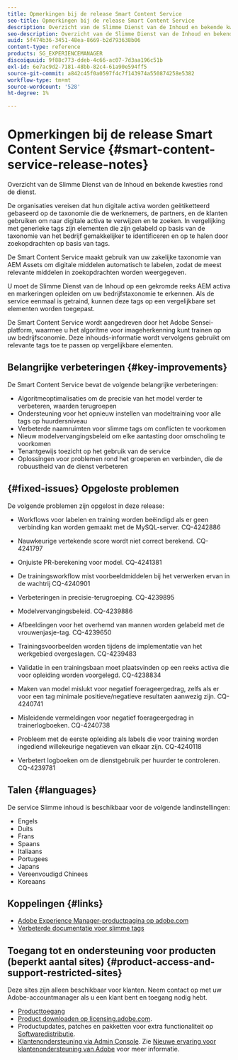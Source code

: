 ```yaml
---
title: Opmerkingen bij de release Smart Content Service
seo-title: Opmerkingen bij de release Smart Content Service
description: Overzicht van de Slimme Dienst van de Inhoud en bekende kwesties rond de dienst.
seo-description: Overzicht van de Slimme Dienst van de Inhoud en bekende kwesties rond de dienst.
uuid: 5f474b36-3451-48ea-8669-b2d793638b06
content-type: reference
products: SG_EXPERIENCEMANAGER
discoiquuid: 9f88c773-ddeb-4c66-ac07-7d3aa196c51b
exl-id: 6e7ac9d2-7181-48bb-82c4-61a90e594ff5
source-git-commit: a842c45f0a0597f4c7f143974a550874258e5382
workflow-type: tm+mt
source-wordcount: '528'
ht-degree: 1%

---
```


# Opmerkingen bij de release Smart Content Service {#smart-content-service-release-notes}

Overzicht van de Slimme Dienst van de Inhoud en bekende kwesties rond de dienst.

De organisaties vereisen dat hun digitale activa worden geëtiketteerd gebaseerd op de taxonomie die de werknemers, de partners, en de klanten gebruiken om naar digitale activa te verwijzen en te zoeken. In vergelijking met generieke tags zijn elementen die zijn gelabeld op basis van de taxonomie van het bedrijf gemakkelijker te identificeren en op te halen door zoekopdrachten op basis van tags.

De Smart Content Service maakt gebruik van uw zakelijke taxonomie van AEM Assets om digitale middelen automatisch te labelen, zodat de meest relevante middelen in zoekopdrachten worden weergegeven.

U moet de Slimme Dienst van de Inhoud op een gekromde reeks AEM activa en markeringen opleiden om uw bedrijfstaxonomie te erkennen. Als de service eenmaal is getraind, kunnen deze tags op een vergelijkbare set elementen worden toegepast.

De Smart Content Service wordt aangedreven door het Adobe Sensei-platform, waarmee u het algoritme voor imageherkenning kunt trainen op uw bedrijfsconomie. Deze inhouds-informatie wordt vervolgens gebruikt om relevante tags toe te passen op vergelijkbare elementen.

## Belangrijke verbeteringen {#key-improvements}

De Smart Content Service bevat de volgende belangrijke verbeteringen:

* Algoritmeoptimalisaties om de precisie van het model verder te verbeteren, waarden terugroepen
* Ondersteuning voor het opnieuw instellen van modeltraining voor alle tags op huurdersniveau
* Verbeterde naamruimten voor slimme tags om conflicten te voorkomen
* Nieuw modelvervangingsbeleid om elke aantasting door omscholing te voorkomen
* Tenantgewijs toezicht op het gebruik van de service
* Oplossingen voor problemen rond het groeperen en verbinden, die de robuustheid van de dienst verbeteren

## {#fixed-issues} Opgeloste problemen

De volgende problemen zijn opgelost in deze release:

* Workflows voor labelen en training worden beëindigd als er geen verbinding kan worden gemaakt met de MySQL-server. CQ-4242886

* Nauwkeurige vertekende score wordt niet correct berekend. CQ-4241797

* Onjuiste PR-berekening voor model. CQ-4241381

* De trainingsworkflow mist voorbeeldmiddelen bij het verwerken ervan in de wachtrij CQ-4240901

* Verbeteringen in precisie-terugroeping. CQ-4239895

* Modelvervangingsbeleid. CQ-4239886

* Afbeeldingen voor het overhemd van mannen worden gelabeld met de vrouwenjasje-tag. CQ-4239650

* Trainingsvoorbeelden worden tijdens de implementatie van het werkgebied overgeslagen. CQ-4239483

* Validatie in een trainingsbaan moet plaatsvinden op een reeks activa die voor opleiding worden voorgelegd. CQ-4238834

* Maken van model mislukt voor negatief foerageergedrag, zelfs als er voor een tag minimale positieve/negatieve resultaten aanwezig zijn. CQ-4240741

* Misleidende vermeldingen voor negatief foerageergedrag in trainerlogboeken. CQ-4240738

* Probleem met de eerste opleiding als labels die voor training worden ingediend willekeurige negatieven van elkaar zijn. CQ-4240118

* Verbetert logboeken om de dienstgebruik per huurder te controleren. CQ-4239781

## Talen {#languages}

De service Slimme inhoud is beschikbaar voor de volgende landinstellingen:

* Engels
* Duits
* Frans
* Spaans
* Italiaans
* Portugees
* Japans
* Vereenvoudigd Chinees
* Koreaans

## Koppelingen {#links}

* [Adobe Experience Manager-productpagina op adobe.com](https://www.adobe.com/marketing-cloud/experience-manager.html)
* [Verbeterde documentatie voor slimme tags](/help/assets/enhanced-smart-tags.md)

## Toegang tot en ondersteuning voor producten (beperkt aantal sites) {#product-access-and-support-restricted-sites}

Deze sites zijn alleen beschikbaar voor klanten. Neem contact op met uw Adobe-accountmanager als u een klant bent en toegang nodig hebt.

* [Producttoegang](https://login.experiencecloud.adobe.com/exc-content/login.html)
* [Product downloaden op licensing.adobe.com](https://licensing.adobe.com/).
* Productupdates, patches en pakketten voor extra functionaliteit op [Softwaredistributie](https://experience.adobe.com/#/downloads/content/software-distribution/en/aem.html).
* [Klantenondersteuning via Admin Console](https://adminconsole.adobe.com/). Zie [Nieuwe ervaring voor klantenondersteuning van Adobe](https://docs.adobe.com/content/help/en/customer-one/using/home.html) voor meer informatie.
